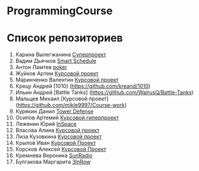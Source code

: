 # ProgrammingCourse

# Список репозиториев
1. Карина Вылегжанина [Cуперпроект](https://github.com/vilegzhanina/ProgrammingCourse)
2. Вадим Дьячков [Smart Schedule](https://github.com/vaddya/smart-schedule)
3. Антон Ламтев [poker](https://github.com/lamtev/poker)
4. Жуйков Артем [Курсовой проект](https://github.com/Zhuikov/Notwithstanding)
5. Маринченко Валентин [Курсовой проект](https://github.com/marinchenkova/Project)
6. Крецу Андрей [1010] (https://github.com/kreand/1010)
7. Ильин Андрей [Battle Tanks] (https://github.com/WalrusQ/Battle-Tanks)
8. Мальцев Михаил [Курсовой проект] (https://github.com/mikle9997/Course-work)
9. Курякин Данил [Tower Defense](https://github.com/Olieaw/JavaProject)
10. Осипов Артемий [Курсовой гиперпроект](https://github.com/Ecl1pce/LastDayOfSystem)
11. Леженин Юрий [InSpace](https://github.com/lezhenin/InSpace/tree/develop)
12. Власова Алина [Курсовой проект](https://github.com/Vlasova/CourseWork)
13. Лиза Кузовкина [Курсовой проект](https://github.com/kuzo-liza/CookBook)
14. Крылов Иван [Курсовой Проект](https://github.com/VanyaKrylov/Project)
15. Корсков Алексей [Курсовой Проект](https://github.com/Korskov98/Draughts)
16. Кремнева Вероника [SunRadio](https://github.com/vkremneva/SunRadio)
17. Булгакова Маргарита [3InRow](https://github.com/BulgakovaMargarita/Java.git)
